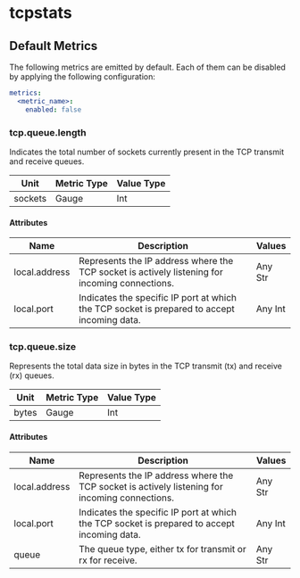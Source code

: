 [comment]: <> (Code generated by mdatagen. DO NOT EDIT.)

# tcpstats

## Default Metrics

The following metrics are emitted by default. Each of them can be disabled by applying the following configuration:

```yaml
metrics:
  <metric_name>:
    enabled: false
```

### tcp.queue.length

Indicates the total number of sockets currently present in the TCP transmit and receive queues.

| Unit | Metric Type | Value Type |
| ---- | ----------- | ---------- |
| sockets | Gauge | Int |

#### Attributes

| Name | Description | Values |
| ---- | ----------- | ------ |
| local.address | Represents the IP address where the TCP socket is actively listening for incoming connections. | Any Str |
| local.port | Indicates the specific IP port at which the TCP socket is prepared to accept incoming data. | Any Int |

### tcp.queue.size

Represents the total data size in bytes in the TCP transmit (tx) and receive (rx) queues.

| Unit | Metric Type | Value Type |
| ---- | ----------- | ---------- |
| bytes | Gauge | Int |

#### Attributes

| Name | Description | Values |
| ---- | ----------- | ------ |
| local.address | Represents the IP address where the TCP socket is actively listening for incoming connections. | Any Str |
| local.port | Indicates the specific IP port at which the TCP socket is prepared to accept incoming data. | Any Int |
| queue | The queue type, either tx for transmit or rx for receive. | Any Str |
